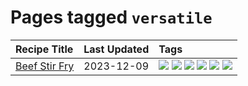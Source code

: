 # Pages tagged `versatile`

|Recipe Title|Last Updated|Tags
|:---|:---|:---|
|[Beef Stir Fry](../recipes/beefstirfry.md)|2023-12-09|[![](https://img.shields.io/badge/tag-asian-1fc54)](../tags/asian.md) [![](https://img.shields.io/badge/tag-beef-3a4f8e)](../tags/beef.md) [![](https://img.shields.io/badge/tag-dinner-28ab17)](../tags/dinner.md) [![](https://img.shields.io/badge/tag-pasta-f6b493)](../tags/pasta.md) [![](https://img.shields.io/badge/tag-stovetop-b7439e)](../tags/stovetop.md) [![](https://img.shields.io/badge/tag-versatile-32c994)](../tags/versatile.md)|